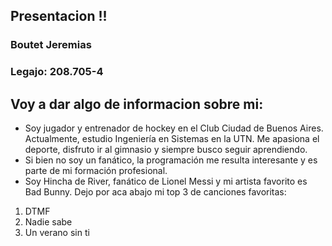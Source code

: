 ## Presentacion !! 
### Boutet Jeremias 
### Legajo: 208.705-4









## Voy a dar algo de informacion sobre mi: 
- Soy jugador y entrenador de hockey en el Club Ciudad de Buenos Aires. Actualmente, estudio Ingeniería en Sistemas en la UTN. Me apasiona el deporte, disfruto ir al gimnasio y siempre busco seguir aprendiendo.
- Si bien no soy un fanático, la programación me resulta interesante y es parte de mi formación profesional.
- Soy Hincha de River, fanático de Lionel Messi y mi artista favorito es Bad Bunny. Dejo por aca abajo mi top 3 de canciones favoritas:

1. DTMF
2. Nadie sabe
3. Un verano sin ti

